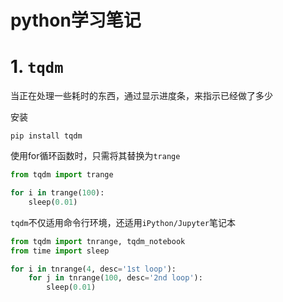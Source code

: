 # python学习笔记

# 1. `tqdm`

当正在处理一些耗时的东西，通过显示进度条，来指示已经做了多少

安装

```text
pip install tqdm
```

使用for循环函数时，只需将其替换为`trange`

```python
from tqdm import trange

for i in trange(100):
    sleep(0.01)
```

`tqdm`不仅适用命令行环境，还适用`iPython/Jupyter`笔记本

```python
from tqdm import tnrange, tqdm_notebook
from time import sleep

for i in tnrange(4, desc='1st loop'):
    for j in tnrange(100, desc='2nd loop'):
        sleep(0.01)
```

